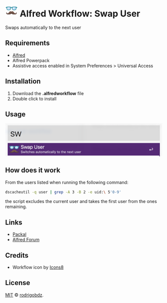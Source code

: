 # <img src="images/logo.png" width="40"> Alfred Workflow: Swap User

Swaps automatically to the next user

## Requirements

- [Alfred](http://www.alfredapp.com/)
- Alfred Powerpack
- Assistive access enabled in System Preferences > Universal Access

## Installation

1.  Download the **.alfredworkflow** file
2.  Double click to install

## Usage

![Swap User Usage](images/swap_user.png?raw=true "Example Usage")

## How does it work

From the users listed when running the following command:

```bash
dscacheutil -q user | grep -A 3 -B 2 -e uid:\ 5'0-9'
```

the script excludes the current user and takes the first user from the ones remaining.

## Links

- [Packal](http://www.packal.org/workflow/swap-user)
- [Alfred Forum](https://www.alfredforum.com/topic/11495-workflow-swap-user-quickly-switch-between-mac-accounts/)

## Credits

- Workflow icon by [Icons8](https://icons8.com)

## License

[MIT](LICENSE) © [rodrigobdz](https://rodrigobdz.github.io/).
